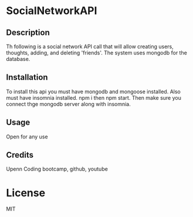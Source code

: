 # SocialNetworkAPI


## Description
Th following is a social network API call that will allow creating users, thoughts, adding, and deleting 'friends'. The system uses mongodb for the database.


 ## Installation
To install this api you must have mongodb and mongoose installed. Also must have insomnia installed. npm i then npm start. Then make sure you connect thge mongodb server along with insomnia.
 ## Usage
Open for any use
 ## Credits
Upenn Coding bootcamp, github, youtube 


# License
MIT
